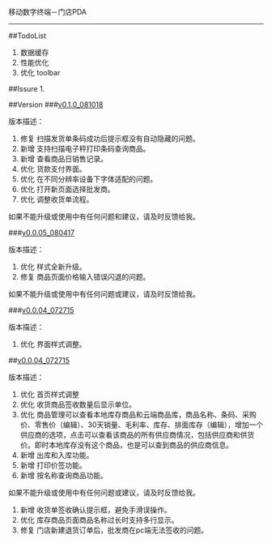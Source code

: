 移动数字终端－门店PDA
******


##TodoList
1. 数据缓存
2. 性能优化
3. 优化 toolbar


##Issure
1. 



##Version
###[v0.1.0_081018](https://beta.bugly.qq.com/bz1s)

版本描述：


1. 修复 扫描发货单条码成功后提示框没有自动隐藏的问题。
2. 新增 支持扫描电子秤打印条码查询商品。
3. 新增 查看商品日销售记录。
4. 优化 货款支付界面。
5. 优化 在不同分辨率设备下字体适配的问题。
6. 优化 打开新页面选择批发商。
7. 优化 调整收货单流程。

如果不能升级或使用中有任何问题和建议，请及时反馈给我。

###[v0.0.05_080417](https://beta.bugly.qq.com/bz1s)

版本描述：

1. 优化 样式全新升级。
2. 修复 商品页面价格输入错误闪退的问题。


如果不能升级或使用中有任何问题或建议，请及时反馈给我。


###[v0.0.04_072715](https://beta.bugly.qq.com/bz1s)

版本描述：

1. 优化 界面样式调整。


##[v0.0.04_072715](https://beta.bugly.qq.com/bz1s)

版本描述：

1. 优化 首页样式调整
2. 优化 收货商品签收数量后显示单位。
3. 优化 商品管理可以查看本地库存商品和云端商品库，商品名称、条码、采购价、零售价（编辑）、30天销量、毛利率、库存、排面库存（编辑），增加一个供应商的选项，点击可以查看该商品的所有供应商情况，包括供应商和供货价。即时本地库存没有这个商品，也是可以查到商品的供应商信息。
4. 新增 出库和入库功能。 
5. 新增 打印价签功能。
6. 新增 按名称查询商品功能。


如果不能升级或使用中有任何问题或建议，请及时反馈给我。


1. 新增 收货单签收确认提示框，避免手滑误操作。
1. 优化 库存商品页面商品名称过长时支持多行显示。
2. 修复 门店新建退货订单后，批发商在pc端无法签收的问题。